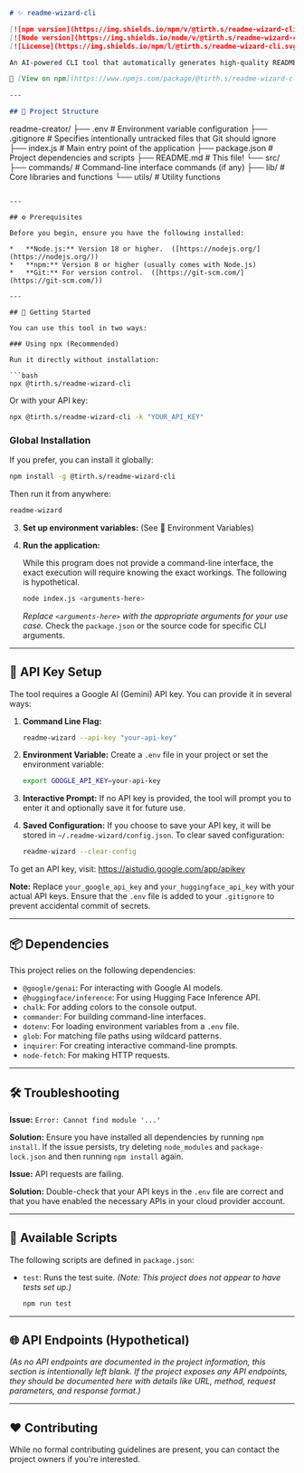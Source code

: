 ```markdown
# ✨ readme-wizard-cli

[![npm version](https://img.shields.io/npm/v/@tirth.s/readme-wizard-cli.svg)](https://www.npmjs.com/package/@tirth.s/readme-wizard-cli)
[![Node version](https://img.shields.io/node/v/@tirth.s/readme-wizard-cli.svg)](https://www.npmjs.com/package/@tirth.s/readme-wizard-cli)
[![License](https://img.shields.io/npm/l/@tirth.s/readme-wizard-cli.svg)](https://github.com/tirthshah574/readme-wizard/blob/main/LICENSE)

An AI-powered CLI tool that automatically generates high-quality README files for your projects using Google's Gemini AI. This tool analyzes your project structure, dependencies, and configuration to create comprehensive, well-structured documentation.

🔗 [View on npm](https://www.npmjs.com/package/@tirth.s/readme-wizard-cli)

---

## 📁 Project Structure

```
readme-creator/
├── .env                # Environment variable configuration
├── .gitignore          # Specifies intentionally untracked files that Git should ignore
├── index.js            # Main entry point of the application
├── package.json        # Project dependencies and scripts
├── README.md           # This file!
└── src/
    ├── commands/     # Command-line interface commands (if any)
    ├── lib/          # Core libraries and functions
    └── utils/         # Utility functions
```

---

## ⚙️ Prerequisites

Before you begin, ensure you have the following installed:

*   **Node.js:** Version 18 or higher.  ([https://nodejs.org/](https://nodejs.org/))
*   **npm:** Version 8 or higher (usually comes with Node.js)
*   **Git:** For version control.  ([https://git-scm.com/](https://git-scm.com/))

---

## 🚀 Getting Started

You can use this tool in two ways:

### Using npx (Recommended)

Run it directly without installation:

```bash
npx @tirth.s/readme-wizard-cli
```

Or with your API key:

```bash
npx @tirth.s/readme-wizard-cli -k "YOUR_API_KEY"
```

### Global Installation

If you prefer, you can install it globally:

```bash
npm install -g @tirth.s/readme-wizard-cli
```

Then run it from anywhere:

```bash
readme-wizard
```

3.  **Set up environment variables:** (See 🔑 Environment Variables)

4.  **Run the application:**

    While this program does not provide a command-line interface, the exact execution will require knowing the exact workings.  The following is hypothetical.

    ```bash
    node index.js <arguments-here>
    ```
    *Replace `<arguments-here>` with the appropriate arguments for your use case.*  Check the `package.json` or the source code for specific CLI arguments.

---

## 🔑 API Key Setup

The tool requires a Google AI (Gemini) API key. You can provide it in several ways:

1. **Command Line Flag:**
   ```bash
   readme-wizard --api-key "your-api-key"
   ```

2. **Environment Variable:**
   Create a `.env` file in your project or set the environment variable:
   ```bash
   export GOOGLE_API_KEY=your-api-key
   ```

3. **Interactive Prompt:**
   If no API key is provided, the tool will prompt you to enter it and optionally save it for future use.

4. **Saved Configuration:**
   If you choose to save your API key, it will be stored in `~/.readme-wizard/config.json`.
   To clear saved configuration:
   ```bash
   readme-wizard --clear-config
   ```

To get an API key, visit: https://aistudio.google.com/app/apikey

**Note:** Replace `your_google_api_key` and `your_huggingface_api_key` with your actual API keys.  Ensure that the `.env` file is added to your `.gitignore` to prevent accidental commit of secrets.

---

## 📦 Dependencies

This project relies on the following dependencies:

*   `@google/genai`: For interacting with Google AI models.
*   `@huggingface/inference`: For using Hugging Face Inference API.
*   `chalk`: For adding colors to the console output.
*   `commander`: For building command-line interfaces.
*   `dotenv`: For loading environment variables from a `.env` file.
*   `glob`: For matching file paths using wildcard patterns.
*   `inquirer`: For creating interactive command-line prompts.
*   `node-fetch`: For making HTTP requests.

---

## 🛠️ Troubleshooting

**Issue:**  `Error: Cannot find module '...'`

**Solution:**  Ensure you have installed all dependencies by running `npm install`.  If the issue persists, try deleting `node_modules` and `package-lock.json` and then running `npm install` again.

**Issue:** API requests are failing.

**Solution:** Double-check that your API keys in the `.env` file are correct and that you have enabled the necessary APIs in your cloud provider account.

---

## 📜 Available Scripts

The following scripts are defined in `package.json`:

*   `test`: Runs the test suite.  *(Note: This project does not appear to have tests set up.)*

    ```bash
    npm run test
    ```

---

## 🌐 API Endpoints (Hypothetical)

*(As no API endpoints are documented in the project information, this section is intentionally left blank. If the project exposes any API endpoints, they should be documented here with details like URL, method, request parameters, and response format.)*

---

## ❤️ Contributing

While no formal contributing guidelines are present, you can contact the project owners if you're interested.

